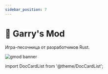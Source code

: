 ```yaml
---
sidebar_position: 7
---
```


# 👾 Garry's Mod

Игра-песочница от разработчиков Rust.

![gmod banner](https://i.imgur.com/F9cTiZJ.png)

import DocCardList from '@theme/DocCardList';

<DocCardList />